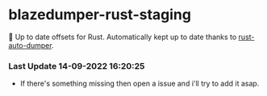 # blazedumper-rust-staging

🚀 Up to date offsets for Rust. Automatically kept up to date thanks to [rust-auto-dumper](https://github.com/Akandesh/rust-auto-dumper).


### Last Update 14-09-2022 16:20:25
- If there's something missing then open a issue and i'll try to add it asap.